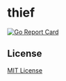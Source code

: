 # thief

[![Go Report Card](https://goreportcard.com/badge/github.com/sfuruya0612/thief)](https://goreportcard.com/report/github.com/sfuruya0612/thief)

## License

[MIT License](./LICENSE)
